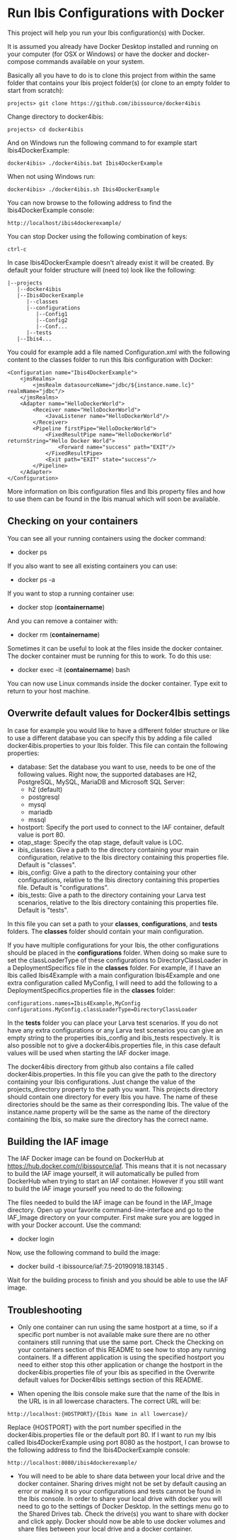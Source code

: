 # Run Ibis Configurations with Docker

This project will help you run your Ibis configuration(s) with Docker.

It is assumed you already have Docker Desktop installed and running on your computer (for OSX or Windows) or have the docker and docker-compose commands available on your system.

Basically all you have to do is to clone this project from within the same folder that contains your Ibis project folder(s) (or clone to an empty folder to start from scratch):

```
projects> git clone https://github.com/ibissource/docker4ibis
```

Change directory to docker4ibis:

```
projects> cd docker4ibis
```

And on Windows run the following command to for example start Ibis4DockerExample:

```
docker4ibis> ./docker4ibis.bat Ibis4DockerExample
```

When not using Windows run:

```
docker4ibis> ./docker4ibis.sh Ibis4DockerExample
```

You can now browse to the following address to find the Ibis4DockerExample console:

```
http://localhost/ibis4dockerexample/
```

You can stop Docker using the following combination of keys: 

```
ctrl-c
```

In case Ibis4DockerExample doesn't already exist it will be created. By default your folder structure will (need to) look like the following:

```
|--projects
   |--docker4ibis
   |--Ibis4DockerExample
      |--classes
      |--configurations
         |--Config1
         |--Config2
         |--Conf...
      |--tests
   |--Ibis4...
```

You could for example add a file named Configuration.xml with the following content to the classes folder to run this Ibis configuration with Docker:

```
<Configuration name="Ibis4DockerExample">
	<jmsRealms>
		<jmsRealm datasourceName="jdbc/${instance.name.lc}" realmName="jdbc"/>
	</jmsRealms>
	<Adapter name="HelloDockerWorld">
		<Receiver name="HelloDockerWorld">
			<JavaListener name="HelloDockerWorld"/>
		</Receiver>
		<Pipeline firstPipe="HelloDockerWorld">
			<FixedResultPipe name="HelloDockerWorld" returnString="Hello Docker World">
				<Forward name="success" path="EXIT"/>
			</FixedResultPipe>
			<Exit path="EXIT" state="success"/>
		</Pipeline>
	</Adapter>
</Configuration>
```

More information on Ibis configuration files and Ibis property files and how to use them can be found in the Ibis manual which will soon be available.

## Checking on your containers

You can see all your running containers using the docker command:

- docker ps
 
If you also want to see all existing containers you can use:

- docker ps -a

If you want to stop a running container use:

- docker stop (**containername**)

And you can remove a container with:

- docker rm (**containername**)

Sometimes it can be useful to look at the files inside the docker container. The docker container must be running for this to work. To do this use:

- docker exec -it (**containername**) bash

You can now use Linux commands inside the docker container. Type exit to return to your host machine.

## Overwrite default values for Docker4Ibis settings

In case for example you would like to have a different folder structure or like to use a different database you can specify this by adding a file called docker4ibis.properties to your Ibis folder. This file can contain the following properties:

 - database: Set the database you want to use, needs to be one of the following values. Right now, the supported databases are H2, PostgreSQL, MySQL, MariaDB and Microsoft SQL Server:
    - h2 (default)
    - postgresql
    - mysql
    - mariadb
    - mssql
- hostport: Specify the port used to connect to the IAF container, default value is port 80.
- otap_stage: Specify the otap stage, default value is LOC.
- ibis_classes: Give a path to the directory containing your main configuration, relative to the Ibis directory containing this properties file. Default is "classes".
- ibis_config: Give a path to the directory containing your other configurations, relative to the Ibis directory containing this properties file. Default is "configurations".
- ibis_tests: Give a path to the directory containing your Larva test scenarios, relative to the Ibis directory containing this properties file. Default is "tests".

In this file you can set a path to your **classes**, **configurations**, and **tests** folders. The **classes** folder should contain your main configuration.

If you have multiple configurations for your Ibis, the other configurations should be placed in the **configurations** folder. When doing so make sure to set the classLoaderType of these configurations to DirectoryClassLoader in a DeploymentSpecifics file in the **classes** folder. For example, if I have an Ibis called Ibis4Example with a main configuration Ibis4Example and one extra configuration called MyConfig, I will need to add the following to a DeploymentSpecifics.properties file in the **classes** folder:
```
configurations.names=Ibis4Example,MyConfig
configurations.MyConfig.classLoaderType=DirectoryClassLoader
```

In the **tests** folder you can place your Larva test scenarios.  If you do not have any extra configurations or any Larva test scenarios you can give an empty string to the properties ibis_config and ibis_tests respectively.
It is also possible not to give a docker4ibis.properties file, in this case default values will be used when starting the IAF docker image.

The docker4ibis directory from github also contains a file called docker4ibis.properties. In this file you can give the path to the directory containing your Ibis configurations. Just change the value of the projects_directory property to the path you want. This projects directory should contain one directory for every Ibis you have. The name of these directories should be the same as their corresponding Ibis. The value of the instance.name property will be the same as the name of the directory containing the Ibis, so make sure the directory has the correct name.

## Building the IAF image

The IAF Docker image can be found on DockerHub at https://hub.docker.com/r/ibissource/iaf. This means that it is not necassary to build the IAF image yourself, it will automatically be pulled from DockerHub when trying to start an IAF container. However if you still want to build the IAF image yourself you need to do the following:

The files needed to build the IAF image can be found in the IAF_Image directory. Open up your favorite command-line-interface and go to the IAF_Image directory on your computer. First make sure you are logged in with your Docker account. Use the command:

- docker login

Now, use the following command to build the image:

- docker build -t ibissource/iaf:7.5-20190918.183145 .

Wait for the building process to finish and you should be able to use the IAF image.

## Troubleshooting

- Only one container can run using the same hostport at a time, so if a specific port number is not available make sure there are no other containers still running that use the same port. Check the Checking on your containers section of this README to see how to stop any running containers. If a different application is using the specified hostport you need to either stop this other application or change the hostport in the docker4ibis.properties file of your Ibis as specified in the Overwrite default values for Docker4Ibis settings section of this README.

- When opening the Ibis console make sure that the name of the Ibis in the URL is in all lowercase characters. The correct URL will be:
```
http://localhost:{HOSTPORT}/{Ibis Name in all lowercase}/
```
Replace {HOSTPORT} with the port number specified in the docker4ibis.properties file or the default port 80. If I want to run my Ibis called Ibis4DockerExample using port 8080 as the hostport, I can browse to the following address to find the Ibis4DockerExample console:

```
http://localhost:8080/ibis4dockerexample/
```

- You will need to be able to share data between your local drive and the docker container. Sharing drives might not be set by default causing an error or making it so your configurations and tests cannot be found in the Ibis console. In order to share your local drive with docker you will need to go to the settings of Docker Desktop. In the settings menu go to the Shared Drives tab. Check the drive(s) you want to share with docker and click apply. Docker should now be able to use docker volumes and share files between your local drive and a docker container.
